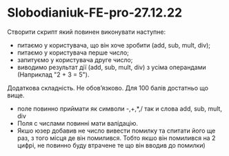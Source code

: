 # Slobodianiuk-FE-pro-27.12.22

Створити скрипт який повинен виконувати наступне:

- питаємо у користувача, що він хоче зробити (add, sub, mult, div);
- питаємо у користувача перше число;
- запитуємо у користувача друге число;
- виводимо результат дії (add, sub, mult, div) з усіма операндами (Наприклад "2 + 3 = 5").


Додаткова складність. Не обовʼязково. Для 100 балів достатньо що вище.

- поле повинно приймати як символи -,+,*,/ так и слова add, sub, mult, div
- Поля с числами повинні мати валідацію.
- Якшо юзер добавив не число вивести помилку та спитати його ще раз, з того місця де він помилився. Тобто якшо він помилився на 2 цифрі, не повинно буду втрачене те що він вводив до помилки)


